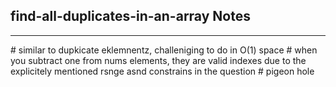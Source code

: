 <h2>find-all-duplicates-in-an-array Notes</h2><hr># similar to dupkicate eklemnentz, challeniging to do in O(1) space
        # when you subtract one from nums elements, they are valid indexes due to the explicitely mentioned rsnge asnd constrains in the question
        # pigeon hole